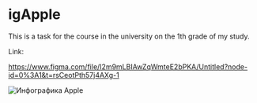 # igApple

This is a task for the course in the university on the 1th grade of my study.

Link:

https://www.figma.com/file/I2m9mLBIAwZqWmteE2bPKA/Untitled?node-id=0%3A1&t=rsCeotPth57j4AXg-1

![Инфографика Apple](https://user-images.githubusercontent.com/120313863/230911097-021ab7e0-23f5-40b3-acdf-83e0679c1c7a.png)
